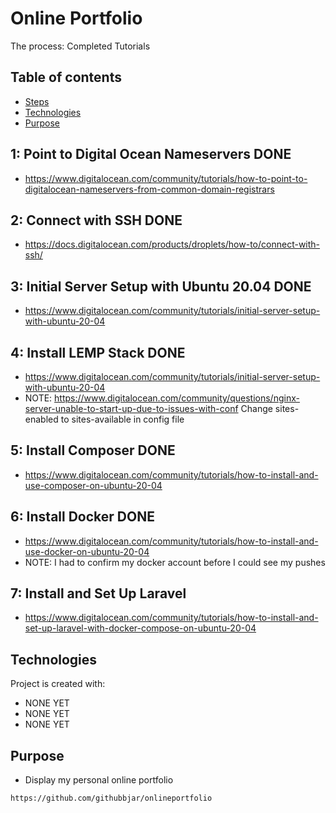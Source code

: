 # Online Portfolio
The process: Completed Tutorials

## Table of contents
* [Steps](#step-1)
* [Technologies](#technologies)
* [Purpose](#purpose)

## 1: Point to Digital Ocean Nameservers DONE
* https://www.digitalocean.com/community/tutorials/how-to-point-to-digitalocean-nameservers-from-common-domain-registrars

## 2: Connect with SSH DONE
* https://docs.digitalocean.com/products/droplets/how-to/connect-with-ssh/

## 3: Initial Server Setup with Ubuntu 20.04 DONE
* https://www.digitalocean.com/community/tutorials/initial-server-setup-with-ubuntu-20-04

## 4: Install LEMP Stack DONE
* https://www.digitalocean.com/community/tutorials/initial-server-setup-with-ubuntu-20-04
* NOTE: https://www.digitalocean.com/community/questions/nginx-server-unable-to-start-up-due-to-issues-with-conf Change sites-enabled to sites-available in config file

## 5: Install Composer DONE
* https://www.digitalocean.com/community/tutorials/how-to-install-and-use-composer-on-ubuntu-20-04

## 6: Install Docker DONE
* https://www.digitalocean.com/community/tutorials/how-to-install-and-use-docker-on-ubuntu-20-04
* NOTE: I had to confirm my docker account before I could see my pushes

## 7: Install and Set Up Laravel
*  https://www.digitalocean.com/community/tutorials/how-to-install-and-set-up-laravel-with-docker-compose-on-ubuntu-20-04

## Technologies
Project is created with:
* NONE YET
* NONE YET
* NONE YET
	
## Purpose
* Display my personal online portfolio

```
https://github.com/githubbjar/onlineportfolio
```